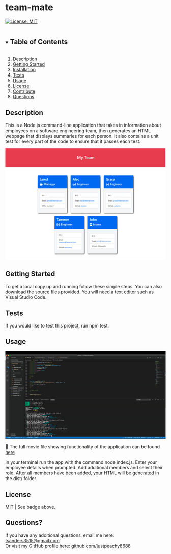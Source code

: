 # team-mate

[![License: MIT](https://img.shields.io/badge/License-MIT-yellow.svg)](https://opensource.org/licenses/MIT)

<details open="open">
<summary><h2 style="display: inline-block">Table of Contents</h2></summary>
<ol>
<li>
<a href="#description">Description</a>
</li>
<li>
<a href="#getting-started">Getting Started</a>
</li>
<li>
<a href="#installation">Installation</a>
</li>
<li>
<a href="#tests">Tests</a>
</li>
<li>
<a href="#usage">Usage</a>
</li>
<li>
<a href="#license">License</a>
</li>
<li>
<a href="#contribute">Contribute</a>
</li>
<li>
<a href="#questions">Questions</a>
</li>
</ol>
</details>

## Description

This is a Node.js command-line application that takes in information about employees on a software engineering team, then generates an HTML webpage that displays summaries for each person. It also contains a unit test for every part of the code to ensure that it passes each test.

![Mock Up](assets/MOCKUP.png)

## Getting Started

To get a local copy up and running follow these simple steps. You can also download the source files provided. You will need a text editor such as Visual Studio Code.

## Tests

If you would like to test this project, run npm test.

## Usage
![GIF Example](assets/GIF.png)

🎥 The full movie file showing functionality of the application can be found [here](https://drive.google.com/file/d/1MGzg6JSQKNIcOWNTXAhQtupZlzFO1w5x/view?usp=sharing)

In your terminal run the app with the command node index.js. Enter your employee details when prompted. Add additional members and select their role. After all members have been added, your HTML will be generated in the dist/ folder.

## License

MIT | See badge above.

## Questions?

If you have any additional questions, email me here: tsanders3515@gmail.com
<br>Or visit my GitHub profile here: github.com/justpeachy8688
